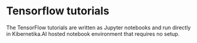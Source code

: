 # Tensorflow tutorials

The TensorFlow tutorials are written as Jupyter notebooks and run directly in Kibernetika.AI hosted notebook environment that requires no setup. 
